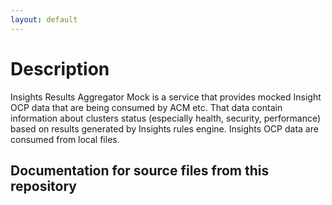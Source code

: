 ```yaml
---
layout: default
---
```

# Description

Insights Results Aggregator Mock is a service that provides mocked Insight OCP
data that are being consumed by ACM etc. That data contain information about
clusters status (especially health, security, performance) based on results
generated by Insights rules engine. Insights OCP data are consumed from local
files.

## Documentation for source files from this repository

